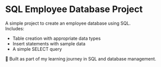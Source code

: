 
# SQL Employee Database Project

A simple project to create an employee database using SQL.  
Includes:
- Table creation with appropriate data types
- Insert statements with sample data
- A simple SELECT query

🔧 Built as part of my learning journey in SQL and database management.
